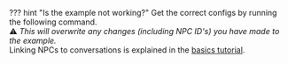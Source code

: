 ??? hint "Is the example not working?"
    Get the correct configs by running the following command.<br>
    :warning: _This will overwrite any changes (including NPC ID's) you have made to the example.<br>_
    Linking NPCs to conversations is explained in the [basics tutorial](/Tutorials/Getting-Started/Basics/Conversations/#1-linking-a-conversation-to-a-npc).

